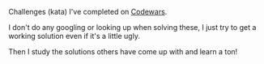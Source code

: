 Challenges (kata) I've completed on <a href="https://www.codewars.com">Codewars</a>.

I don't do any googling or looking up when solving these, I just try to get a working solution even if it's a little ugly.

Then I study the solutions others have come up with and learn a ton!

